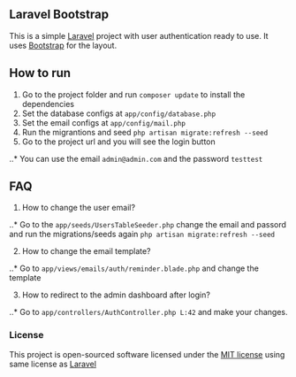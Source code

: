 ## Laravel Bootstrap


This is a simple [Laravel](http://laravel.com/) project with user authentication ready to use.
It uses [Bootstrap](http://getbootstrap.com) for the layout.

## How to run

1. Go to the project folder and run `composer update` to install the dependencies
2. Set the database configs at `app/config/database.php`
3. Set the email configs at `app/config/mail.php`
4. Run the migrantions and seed `php artisan migrate:refresh --seed`
5. Go to the project url and you will see the login button

..* You can use the email `admin@admin.com` and the password `testtest`


## FAQ

1. How to change the user email?

..* Go to the `app/seeds/UsersTableSeeder.php` change the email and passord and run the migrations/seeds again `php artisan migrate:refresh --seed` 

2. How to change the email template?

..* Go to `app/views/emails/auth/reminder.blade.php` and change the template

3. How to redirect to the admin dashboard after login?

..* Go to `app/controllers/AuthController.php L:42` and make your changes.


### License

This project is open-sourced software licensed under the [MIT license](http://opensource.org/licenses/MIT) using same license as [Laravel](http://laravel.com/)
